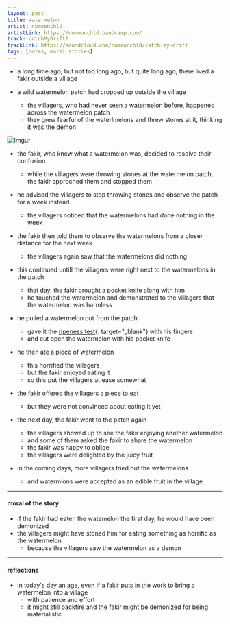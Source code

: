 ```yaml
---
layout: post
title: watermelon
artist: numoonchld
artistLink: https://numoonchld.bandcamp.com/
track: catchMyDrift? 
trackLink: https://soundcloud.com/numoonchld/catch-my-drift
tags: [notes, moral stories]
---
```




- a long time ago, but not too long ago, but quite long ago, there lived a fakir outside a village

- a wild watermelon patch had cropped up outside the village
  - the villagers, who had never seen a watermelon before, happened across the watermelon patch 
  - they grew fearful of the waterlmelons and threw stones at it, thinking it was the demon
  
![Imgur](https://i.imgur.com/QCaczUE.jpg)

- the fakir, who knew what a watermelon was, decided to resolve their confusion
  - while the villagers were throwing stones at the watermelon patch, the fakir approched them and stopped them 

- he advised the villagers to stop throwing stones and observe the patch for a week instead 
  - the villagers noticed that the watermelons had done nothing in the week 
  
- the fakir then told them to observe the watermelons from a closer distance for the next week 
  - the villagers again saw that the watermelons did nothing
  
- this continued untill the villagers were right next to the watermelons in the patch 
  - that day, the fakir brought a pocket knife along with him
  - he touched the watermelon and demonstrated to the villagers that the watermelon was harmless

- he pulled a watermelon out from the patch
  - gave it the [ripeness test](https://www.thespruceeats.com/picking-ripe-watermelon-2356044){: target="_blank"} with his fingers 
  - and cut open the watermelon with his pocket knife
  
- he then ate a piece of watermelon
  - this horrified the villagers
  - but the fakir enjoyed eating it 
  - so this put the villagers at ease somewhat
  
- the fakir offered the villagers a piece to eat
  - but they were not convinced about eating it yet
  
- the next day, the fakir went to the patch again
  - the villagers showed up to see the fakir enjoying another watermelon
  - and some of them asked the fakir to share the watermelon
  - the fakir was happy to oblige
  - the villagers were delighted by the juicy fruit
  
- in the coming days, more villagers tried out the watermelons
  - and watermlons were accepted as an edible fruit in the village
  
---

#### moral of the story

- if the fakir had eaten the watemelon the first day, he would have been demonized 
- the villagers might have stoned him for eating something as horrific as the watermelon
  - because the villagers saw the watermelon as a demon

---

#### reflections

- in today's day an age, even if a fakir puts in the work to bring a watermelon into a village
  - with patience and effort
  - it might still backfire and the fakir might be demonized for being materialistic
